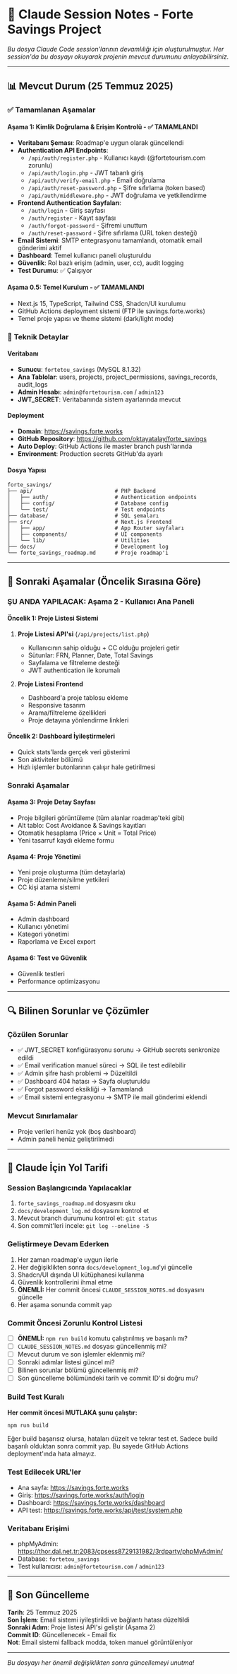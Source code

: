 # 🤖 Claude Session Notes - Forte Savings Project

*Bu dosya Claude Code session'larının devamlılığı için oluşturulmuştur. Her session'da bu dosyayı okuyarak projenin mevcut durumunu anlayabilirsiniz.*

---

## 📊 **Mevcut Durum (25 Temmuz 2025)**

### ✅ **Tamamlanan Aşamalar**

#### **Aşama 1: Kimlik Doğrulama & Erişim Kontrolü** - ✅ TAMAMLANDI
- **Veritabanı Şeması**: Roadmap'e uygun olarak güncellendi
- **Authentication API Endpoints**:
  - `/api/auth/register.php` - Kullanıcı kaydı (@fortetourism.com zorunlu)
  - `/api/auth/login.php` - JWT tabanlı giriş
  - `/api/auth/verify-email.php` - Email doğrulama
  - `/api/auth/reset-password.php` - Şifre sıfırlama (token based)
  - `/api/auth/middleware.php` - JWT doğrulama ve yetkilendirme
- **Frontend Authentication Sayfaları**:
  - `/auth/login` - Giriş sayfası
  - `/auth/register` - Kayıt sayfası  
  - `/auth/forgot-password` - Şifremi unuttum
  - `/auth/reset-password` - Şifre sıfırlama (URL token desteği)
- **Email Sistemi**: SMTP entegrasyonu tamamlandı, otomatik email gönderimi aktif
- **Dashboard**: Temel kullanıcı paneli oluşturuldu
- **Güvenlik**: Rol bazlı erişim (admin, user, cc), audit logging
- **Test Durumu**: ✅ Çalışıyor

#### **Aşama 0.5: Temel Kurulum** - ✅ TAMAMLANDI  
- Next.js 15, TypeScript, Tailwind CSS, Shadcn/UI kurulumu
- GitHub Actions deployment sistemi (FTP ile savings.forte.works)
- Temel proje yapısı ve theme sistemi (dark/light mode)

### 🔧 **Teknik Detaylar**

#### **Veritabanı**
- **Sunucu**: `fortetou_savings` (MySQL 8.1.32)
- **Ana Tablolar**: users, projects, project_permissions, savings_records, audit_logs
- **Admin Hesabı**: `admin@fortetourism.com` / `admin123`
- **JWT_SECRET**: Veritabanında sistem ayarlarında mevcut

#### **Deployment**
- **Domain**: https://savings.forte.works
- **GitHub Repository**: https://github.com/oktayatalay/forte_savings
- **Auto Deploy**: GitHub Actions ile master branch push'larında
- **Environment**: Production secrets GitHub'da ayarlı

#### **Dosya Yapısı**
```
forte_savings/
├── api/                          # PHP Backend
│   ├── auth/                     # Authentication endpoints
│   ├── config/                   # Database config
│   └── test/                     # Test endpoints
├── database/                     # SQL şemaları
├── src/                          # Next.js Frontend
│   ├── app/                      # App Router sayfaları
│   ├── components/               # UI components
│   └── lib/                      # Utilities
├── docs/                         # Development log
└── forte_savings_roadmap.md      # Proje roadmap'i
```

---

## 🚀 **Sonraki Aşamalar (Öncelik Sırasına Göre)**

### **ŞU ANDA YAPILACAK: Aşama 2 - Kullanıcı Ana Paneli**

#### **Öncelik 1: Proje Listesi Sistemi**
1. **Proje Listesi API'si** (`/api/projects/list.php`)
   - Kullanıcının sahip olduğu + CC olduğu projeleri getir
   - Sütunlar: FRN, Planner, Date, Total Savings
   - Sayfalama ve filtreleme desteği
   - JWT authentication ile korumalı

2. **Proje Listesi Frontend**
   - Dashboard'a proje tablosu ekleme
   - Responsive tasarım
   - Arama/filtreleme özellikleri
   - Proje detayına yönlendirme linkleri

#### **Öncelik 2: Dashboard İyileştirmeleri**
- Quick stats'larda gerçek veri gösterimi
- Son aktiviteler bölümü
- Hızlı işlemler butonlarının çalışır hale getirilmesi

### **Sonraki Aşamalar**

#### **Aşama 3: Proje Detay Sayfası**
- Proje bilgileri görüntüleme (tüm alanlar roadmap'teki gibi)
- Alt tablo: Cost Avoidance & Savings kayıtları
- Otomatik hesaplama (Price × Unit = Total Price)
- Yeni tasarruf kaydı ekleme formu

#### **Aşama 4: Proje Yönetimi**
- Yeni proje oluşturma (tüm detaylarla)
- Proje düzenleme/silme yetkileri
- CC kişi atama sistemi

#### **Aşama 5: Admin Paneli**
- Admin dashboard
- Kullanıcı yönetimi
- Kategori yönetimi
- Raporlama ve Excel export

#### **Aşama 6: Test ve Güvenlik**
- Güvenlik testleri
- Performance optimizasyonu

---

## 🔍 **Bilinen Sorunlar ve Çözümler**

### **Çözülen Sorunlar**
- ✅ JWT_SECRET konfigürasyonu sorunu → GitHub secrets senkronize edildi
- ✅ Email verification manuel süreci → SQL ile test edilebilir
- ✅ Admin şifre hash problemi → Düzeltildi
- ✅ Dashboard 404 hatası → Sayfa oluşturuldu
- ✅ Forgot password eksikliği → Tamamlandı
- ✅ Email sistemi entegrasyonu → SMTP ile mail gönderimi eklendi

### **Mevcut Sınırlamalar**
- Proje verileri henüz yok (boş dashboard)
- Admin paneli henüz geliştirilmedi

---

## 🧭 **Claude İçin Yol Tarifi**

### **Session Başlangıcında Yapılacaklar**
1. `forte_savings_roadmap.md` dosyasını oku
2. `docs/development_log.md` dosyasını kontrol et
3. Mevcut branch durumunu kontrol et: `git status`
4. Son commit'leri incele: `git log --oneline -5`

### **Geliştirmeye Devam Ederken**
1. Her zaman roadmap'e uygun ilerle
2. Her değişiklikten sonra `docs/development_log.md`'yi güncelle
3. Shadcn/UI dışında UI kütüphanesi kullanma
4. Güvenlik kontrollerini ihmal etme
5. **ÖNEMLİ:** Her commit öncesi `CLAUDE_SESSION_NOTES.md` dosyasını güncelle
6. Her aşama sonunda commit yap

### **Commit Öncesi Zorunlu Kontrol Listesi**
- [ ] **ÖNEMLİ:** `npm run build` komutu çalıştırılmış ve başarılı mı?
- [ ] `CLAUDE_SESSION_NOTES.md` dosyası güncellenmiş mi?
- [ ] Mevcut durum ve son işlemler eklenmiş mi?  
- [ ] Sonraki adımlar listesi güncel mi?
- [ ] Bilinen sorunlar bölümü güncellenmiş mi?
- [ ] Son güncelleme bölümündeki tarih ve commit ID'si doğru mu?

### **Build Test Kuralı**
**Her commit öncesi MUTLAKA şunu çalıştır:**
```bash
npm run build
```
Eğer build başarısız olursa, hataları düzelt ve tekrar test et. Sadece build başarılı olduktan sonra commit yap. Bu sayede GitHub Actions deployment'ında hata almayız.

### **Test Edilecek URL'ler**
- Ana sayfa: https://savings.forte.works
- Giriş: https://savings.forte.works/auth/login
- Dashboard: https://savings.forte.works/dashboard
- API test: https://savings.forte.works/api/test/system.php

### **Veritabanı Erişimi**
- phpMyAdmin: https://thor.dal.net.tr:2083/cpsess8729131982/3rdparty/phpMyAdmin/
- Database: `fortetou_savings`
- Test kullanıcısı: `admin@fortetourism.com` / `admin123`

---

## 📝 **Son Güncelleme**

**Tarih**: 25 Temmuz 2025  
**Son İşlem**: Email sistemi iyileştirildi ve bağlantı hatası düzeltildi  
**Sonraki Adım**: Proje listesi API'si geliştir (Aşama 2)  
**Commit ID**: Güncellenecek - Email fix  
**Not**: Email sistemi fallback modda, token manuel görüntüleniyor

---

*Bu dosyayı her önemli değişiklikten sonra güncellemeyi unutma!*